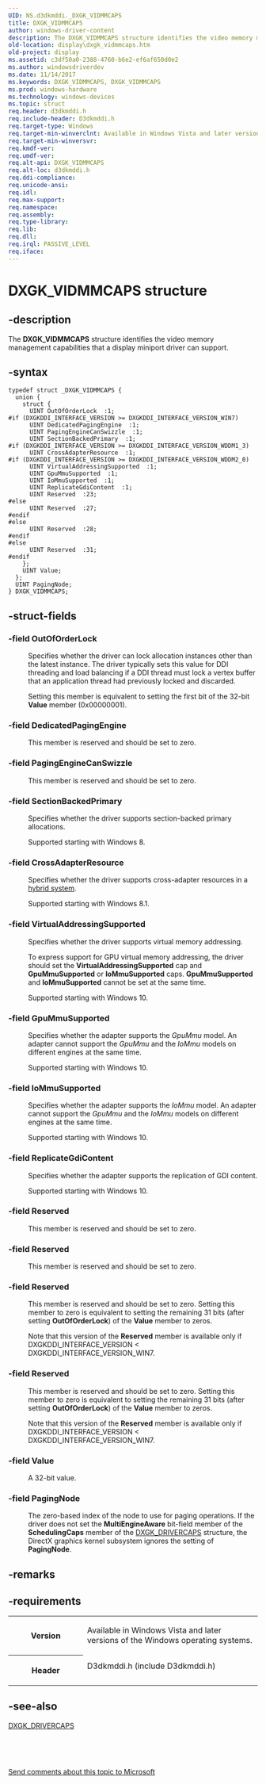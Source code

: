 ```yaml
---
UID: NS.d3dkmddi._DXGK_VIDMMCAPS
title: DXGK_VIDMMCAPS
author: windows-driver-content
description: The DXGK_VIDMMCAPS structure identifies the video memory management capabilities that a display miniport driver can support.
old-location: display\dxgk_vidmmcaps.htm
old-project: display
ms.assetid: c3df50a0-2388-4760-b6e2-ef6af650d0e2
ms.author: windowsdriverdev
ms.date: 11/14/2017
ms.keywords: DXGK_VIDMMCAPS, DXGK_VIDMMCAPS
ms.prod: windows-hardware
ms.technology: windows-devices
ms.topic: struct
req.header: d3dkmddi.h
req.include-header: D3dkmddi.h
req.target-type: Windows
req.target-min-winverclnt: Available in Windows Vista and later versions of the Windows operating systems.
req.target-min-winversvr: 
req.kmdf-ver: 
req.umdf-ver: 
req.alt-api: DXGK_VIDMMCAPS
req.alt-loc: d3dkmddi.h
req.ddi-compliance: 
req.unicode-ansi: 
req.idl: 
req.max-support: 
req.namespace: 
req.assembly: 
req.type-library: 
req.lib: 
req.dll: 
req.irql: PASSIVE_LEVEL
req.iface: 
---
```


# DXGK_VIDMMCAPS structure



## -description
<p>The <b>DXGK_VIDMMCAPS</b> structure identifies the video memory management capabilities that a display miniport driver can support.</p>


## -syntax

````
typedef struct _DXGK_VIDMMCAPS {
  union {
    struct {
      UINT OutOfOrderLock  :1;
#if (DXGKDDI_INTERFACE_VERSION >= DXGKDDI_INTERFACE_VERSION_WIN7)
      UINT DedicatedPagingEngine  :1;
      UINT PagingEngineCanSwizzle  :1;
      UINT SectionBackedPrimary  :1;
#if (DXGKDDI_INTERFACE_VERSION >= DXGKDDI_INTERFACE_VERSION_WDDM1_3)
      UINT CrossAdapterResource  :1;
#if (DXGKDDI_INTERFACE_VERSION >= DXGKDDI_INTERFACE_VERSION_WDDM2_0)
      UINT VirtualAddressingSupported  :1;
      UINT GpuMmuSupported  :1;
      UINT IoMmuSupported  :1;
      UINT ReplicateGdiContent  :1;
      UINT Reserved  :23;
#else 
      UINT Reserved  :27;
#endif 
#else 
      UINT Reserved  :28;
#endif 
#else 
      UINT Reserved  :31;
#endif 
    };
    UINT Value;
  };
  UINT PagingNode;
} DXGK_VIDMMCAPS;
````


## -struct-fields
<dl>

### -field OutOfOrderLock

<dd>
<p>Specifies whether the driver can lock allocation instances other than the latest instance. The driver typically sets this value for DDI threading and load balancing if a DDI thread must lock a vertex buffer that an application thread had previously locked and discarded. </p>
<p>Setting this member is equivalent to setting the first bit of the 32-bit <b>Value</b> member (0x00000001). </p>
</dd>

### -field DedicatedPagingEngine

<dd>
<p>This member is reserved and should be set to zero.</p>
</dd>

### -field PagingEngineCanSwizzle

<dd>
<p>This member is reserved and should be set to zero.</p>
</dd>

### -field SectionBackedPrimary

<dd>
<p>Specifies whether the driver supports section-backed primary allocations.</p>
<p>Supported starting with Windows 8.</p>
</dd>

### -field CrossAdapterResource

<dd>
<p>Specifies whether the driver supports cross-adapter resources in a <a href="display.using_cross-adapter_resources_in_a_hybrid_system#definition_of_a_hybrid_system#definition_of_a_hybrid_system">hybrid system</a>.</p>
<p>Supported starting with Windows 8.1.</p>
</dd>

### -field VirtualAddressingSupported

<dd>
<p>Specifies whether the driver supports virtual memory addressing.</p>
<p>To express support for GPU virtual memory addressing, the driver should set the <b>VirtualAddressingSupported</b> cap and <b>GpuMmuSupported</b> or <b>IoMmuSupported</b> caps.
<b>GpuMmuSupported</b> and <b>IoMmuSupported</b> cannot be set at the same time.
</p>
<p>Supported starting with Windows 10.</p>
</dd>

### -field GpuMmuSupported

<dd>
<p>Specifies whether the adapter supports the <i>GpuMmu</i> model. An adapter cannot support the <i>GpuMmu</i> and the <i>IoMmu</i> models on different engines at the same time.</p>
<p>Supported starting with Windows 10.</p>
</dd>

### -field IoMmuSupported

<dd>
<p>Specifies whether the adapter supports the <i>IoMmu</i> model. An adapter cannot support the <i>GpuMmu</i> and the <i>IoMmu</i> models on different engines at the same time.</p>
<p>Supported starting with Windows 10.</p>
</dd>

### -field ReplicateGdiContent

<dd>
<p>Specifies whether the adapter supports the replication of GDI content.</p>
<p>Supported starting with Windows 10.</p>
</dd>

### -field Reserved

<dd>
<p>This member is reserved and should be set to zero.</p>
</dd>

### -field Reserved

<dd>
<p>This member is reserved and should be set to zero.</p>
</dd>

### -field Reserved

<dd>
<p>This member is reserved and should be set to zero. Setting this member to zero is equivalent to setting the remaining 31 bits (after setting <b>OutOfOrderLock</b>) of the <b>Value</b> member to zeros.</p>
<p>Note that this version of the <b>Reserved</b> member is available only if DXGKDDI_INTERFACE_VERSION &lt; DXGKDDI_INTERFACE_VERSION_WIN7.</p>
</dd>

### -field Reserved

<dd>
<p>This member is reserved and should be set to zero. Setting this member to zero is equivalent to setting the remaining 31 bits (after setting <b>OutOfOrderLock</b>) of the <b>Value</b> member to zeros. </p>
<p>Note that this version of the <b>Reserved</b> member is available only if DXGKDDI_INTERFACE_VERSION &lt; DXGKDDI_INTERFACE_VERSION_WIN7.</p>
</dd>

### -field Value

<dd>
<p>
       A 32-bit value.
      </p>
</dd>

### -field PagingNode

<dd>
<p>The zero-based index of the node to use for paging operations. If the driver does not set the <b>MultiEngineAware</b> bit-field member of the <b>SchedulingCaps</b> member of the <a href="..\d3dkmddi\ns-d3dkmddi--dxgk-drivercaps.md">DXGK_DRIVERCAPS</a> structure, the DirectX graphics kernel subsystem ignores the setting of <b>PagingNode</b>. </p>
</dd>
</dl>

## -remarks


## -requirements
<table>
<tr>
<th width="30%">
<p>Version</p>
</th>
<td width="70%">
<p>Available in Windows Vista and later versions of the Windows operating systems.</p>
</td>
</tr>
<tr>
<th width="30%">
<p>Header</p>
</th>
<td width="70%">
<dl>
<dt>D3dkmddi.h (include D3dkmddi.h)</dt>
</dl>
</td>
</tr>
</table>

## -see-also
<dl>
<dt>
<a href="..\d3dkmddi\ns-d3dkmddi--dxgk-drivercaps.md">DXGK_DRIVERCAPS</a>
</dt>
</dl>
<p> </p>
<p> </p>
<p><a href="mailto:wsddocfb@microsoft.com?subject=Documentation%20feedback [display\display]:%20DXGK_VIDMMCAPS structure%20 RELEASE:%20(11/14/2017)&amp;body=%0A%0APRIVACY STATEMENT%0A%0AWe use your feedback to improve the documentation. We don't use your email address for any other purpose, and we'll remove your email address from our system after the issue that you're reporting is fixed. While we're working to fix this issue, we might send you an email message to ask for more info. Later, we might also send you an email message to let you know that we've addressed your feedback.%0A%0AFor more info about Microsoft's privacy policy, see http://privacy.microsoft.com/en-us/default.aspx." title="Send comments about this topic to Microsoft">Send comments about this topic to Microsoft</a></p>
